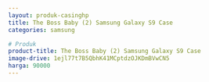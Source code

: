 ```yaml
---
layout: produk-casinghp
title: The Boss Baby (2) Samsung Galaxy S9 Case
categories: samsung

# Produk
product-title: The Boss Baby (2) Samsung Galaxy S9 Case
image-drive: 1ejl77t7B5QbhK41MCptdzOJKDmBVwCN5
harga: 90000
---
```

